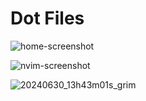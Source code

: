 # Dot Files

![home-screenshot](https://github.com/dzh-ma/dot/assets/145275422/fbdfd4bb-898b-4aa5-a85b-bc169b94c34f)

![nvim-screenshot](https://github.com/dzh-ma/dot/assets/145275422/f0fa9b66-8479-4b34-ba2c-6865c440c2fd)

![20240630_13h43m01s_grim](https://github.com/dzh-ma/dot/assets/145275422/60837c36-1630-42aa-bff4-c7b5b40da862)
